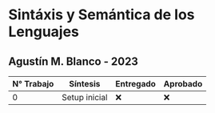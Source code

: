# Sintáxis y Semántica de los Lenguajes
## Agustín M. Blanco - 2023

|N° Trabajo|Síntesis|Entregado|Aprobado|
|-|-|-|-|
|0|Setup inicial|❌|❌|
